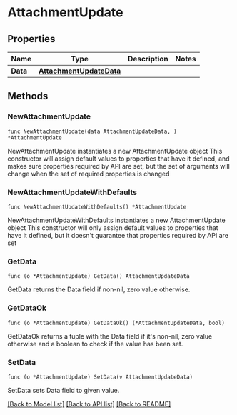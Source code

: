 # AttachmentUpdate

## Properties

Name | Type | Description | Notes
------------ | ------------- | ------------- | -------------
**Data** | [**AttachmentUpdateData**](AttachmentUpdateData.md) |  | 

## Methods

### NewAttachmentUpdate

`func NewAttachmentUpdate(data AttachmentUpdateData, ) *AttachmentUpdate`

NewAttachmentUpdate instantiates a new AttachmentUpdate object
This constructor will assign default values to properties that have it defined,
and makes sure properties required by API are set, but the set of arguments
will change when the set of required properties is changed

### NewAttachmentUpdateWithDefaults

`func NewAttachmentUpdateWithDefaults() *AttachmentUpdate`

NewAttachmentUpdateWithDefaults instantiates a new AttachmentUpdate object
This constructor will only assign default values to properties that have it defined,
but it doesn't guarantee that properties required by API are set

### GetData

`func (o *AttachmentUpdate) GetData() AttachmentUpdateData`

GetData returns the Data field if non-nil, zero value otherwise.

### GetDataOk

`func (o *AttachmentUpdate) GetDataOk() (*AttachmentUpdateData, bool)`

GetDataOk returns a tuple with the Data field if it's non-nil, zero value otherwise
and a boolean to check if the value has been set.

### SetData

`func (o *AttachmentUpdate) SetData(v AttachmentUpdateData)`

SetData sets Data field to given value.



[[Back to Model list]](../README.md#documentation-for-models) [[Back to API list]](../README.md#documentation-for-api-endpoints) [[Back to README]](../README.md)


